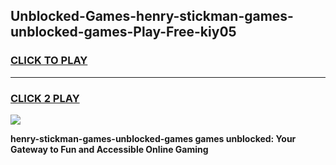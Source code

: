 
## Unblocked-Games-henry-stickman-games-unblocked-games-Play-Free-kiy05
<h3>
<a href="https://premium76.site?title=henry-stickman-games-unblocked-games&ref=22A">CLICK TO PLAY</a></h3>
<hr>

<h3>
<a href="https://premium76.site?title=henry-stickman-games-unblocked-games&ref=22A">CLICK 2 PLAY</a>
  
</h3>

<a href="https://premium76.site?title=henry-stickman-games-unblocked-games&ref=22A"><img src="https://clearcache.store/games.png"></a>


**henry-stickman-games-unblocked-games games unblocked: Your Gateway to Fun and Accessible Online Gaming**
